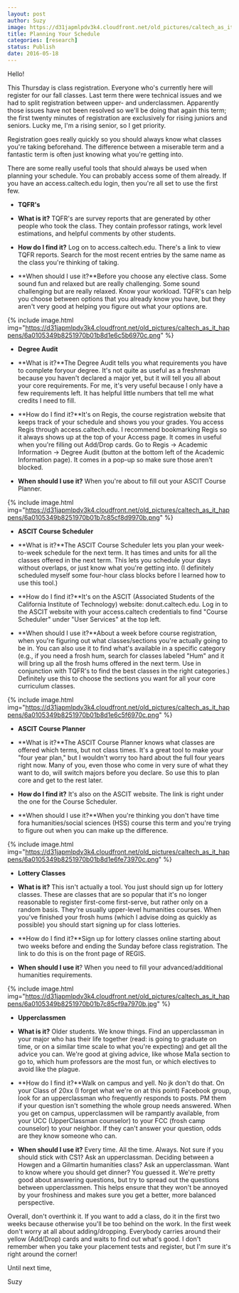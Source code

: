 ```yaml
---
layout: post
author: Suzy
image: https://d31japmlpdv3k4.cloudfront.net/old_pictures/caltech_as_it_happens/6a0105349b8251970b01b8d1e6bd23970c.png
title: Planning Your Schedule 
categories: [research]
status: Publish
date: 2016-05-18
---
```



Hello!

This Thursday is class registration. Everyone who's currently here will register for our fall classes. Last term there were technical issues and we had to split registration between upper- and underclassmen. Apparently those issues have not been resolved so we'll be doing that again this term; the first twenty minutes of registration are exclusively for rising juniors and seniors. Lucky me, I'm a rising senior, so I get priority.

Registration goes really quickly so you should always know what classes you're taking beforehand. The difference between a miserable term and a fantastic term is often just knowing what you're getting into.

There are some really useful tools that should always be used when planning your schedule. You can probably access some of them already. If you have an access.caltech.edu login, then you're all set to use the first few.

- **TQFR's**

- **What is it?** TQFR's are survey reports that are generated by other people who took the class. They contain professor ratings, work level estimations, and helpful comments by other students.

- **How do I find it?** Log on to access.caltech.edu. There's a link to view TQFR reports. Search for the most recent entries by the same name as the class you're thinking of taking.

- **When should I use it?**Before you choose any elective class. Some sound fun and relaxed but are really challenging. Some sound challenging but are really relaxed. Know your workload. TQFR's can help you choose between options that you already know you have, but they aren't very good at helping you figure out what your options are.


{% include image.html img="https://d31japmlpdv3k4.cloudfront.net/old_pictures/caltech_as_it_happens/6a0105349b8251970b01b8d1e6c5b6970c.png" %}

- **Degree Audit**

- **What is it?**The Degree Audit tells you what requirements you have to complete foryour degree. It's not quite as useful as a freshman because you haven't declared a major yet, but it will tell you all about your core requirements. For me, it's very useful because I only have a few requirements left. It has helpful little numbers that tell me what credits I need to fill.

- **How do I find it?**It's on Regis, the course registration website that keeps track of your schedule and shows you your grades. You access Regis through access.caltech.edu. I recommend bookmarking Regis so it always shows up at the top of your Access page. It comes in useful when you're filling out Add/Drop cards. Go to Regis -&gt; Academic Information -&gt; Degree Audit (button at the bottom left of the Academic Information page). It comes in a pop-up so make sure those aren't blocked.

- **When should I use it?** When you're about to fill out your ASCIT Course Planner.


{% include image.html img="https://d31japmlpdv3k4.cloudfront.net/old_pictures/caltech_as_it_happens/6a0105349b8251970b01b7c85cf8d9970b.png" %}

- **ASCIT Course Scheduler**

- **What is it?**The ASCIT Course Scheduler lets you plan your week-to-week schedule for the next term. It has times and units for all the classes offered in the next term. This lets you schedule your days without overlaps, or just know what you're getting into. (I definitely scheduled myself some four-hour class blocks before I learned how to use this tool.)
- **How do I find it?**It's on the ASCIT (Associated Students of the California Institute of Technology) website: donut.caltech.edu. Log in to the ASCIT website with your access.caltech credentials to find "Course Scheduler" under "User Services" at the top left.

- **When should I use it?**About a week before course registration, when you're figuring out what classes/sections you're actually going to be in. You can also use it to find what's available in a specific category (e.g., if you need a frosh hum, search for classes labeled "Hum" and it will bring up all the frosh hums offered in the next term. Use in conjunction with TQFR's to find the best classes in the right categories.) Definitely use this to choose the sections you want for all your core curriculum classes.


{% include image.html img="https://d31japmlpdv3k4.cloudfront.net/old_pictures/caltech_as_it_happens/6a0105349b8251970b01b8d1e6c5f6970c.png" %}

- **ASCIT Course Planner**

- **What is it?**The ASCIT Course Planner knows what classes are offered which terms, but not class times. It's a great tool to make your "four year plan," but I wouldn't worry too hard about the full four years right now. Many of you, even those who come in very sure of what they want to do, will switch majors before you declare. So use this to plan core and get to the rest later.

- **How do I find it?** It's also on the ASCIT website. The link is right under the one for the Course Scheduler.

- **When should I use it?**When you're thinking you don't have time fora humanities/social sciences (HSS) course this term and you're trying to figure out when you can make up the difference.


{% include image.html img="https://d31japmlpdv3k4.cloudfront.net/old_pictures/caltech_as_it_happens/6a0105349b8251970b01b8d1e6fe73970c.png" %}

- **Lottery Classes**

- **What is it?** This isn't actually a tool. You just should sign up for lottery classes. These are classes that are so popular that it's no longer reasonable to register first-come first-serve, but rather only on a random basis. They're usually upper-level humanities courses. When you've finished your frosh hums (which I advise doing as quickly as possible) you should start signing up for class lotteries.

- **How do I find it?**Sign up for lottery classes online starting about two weeks before and ending the Sunday before class registration. The link to do this is on the front page of REGIS.

- **When should I use it**? When you need to fill your advanced/additional humanities requirements.


{% include image.html img="https://d31japmlpdv3k4.cloudfront.net/old_pictures/caltech_as_it_happens/6a0105349b8251970b01b7c85cf9a7970b.jpg" %}

- **Upperclassmen**

- **What is it?** Older students. We know things. Find an upperclassman in your major who has their life together (read: is going to graduate on time, or on a similar time scale to what you're expecting) and get all the advice you can. We're good at giving advice, like whose Ma1a section to go to, which hum professors are the most fun, or which electives to avoid like the plague.

- **How do I find it?**Walk on campus and yell. No jk don't do that. On your Class of 20xx (I forget what we're on at this point) Facebook group, look for an upperclassman who frequently responds to posts. PM them if your question isn't something the whole group needs answered. When you get on campus, upperclassmen will be rampantly available, from your UCC (UpperClassman counselor) to your FCC (frosh camp counselor) to your neighbor. If they can't answer your question, odds are they know someone who can.

- **When should I use it?** Every time. All the time. Always. Not sure if you should stick with CS1? Ask an upperclassman. Deciding between a Howgen and a Gilmartin humanities class? Ask an upperclassman. Want to know where you should get dinner? You guessed it. We're pretty good about answering questions, but try to spread out the questions between upperclassmen. This helps ensure that they won't be annoyed by your froshiness and makes sure you get a better, more balanced perspective.

Overall, don't overthink it. If you want to add a class, do it in the first two weeks because otherwise you'll be too behind on the work. In the first week don't worry at all about adding/dropping. Everybody carries around their yellow (Add/Drop) cards and waits to find out what's good. I don't remember when you take your placement tests and register, but I'm sure it's right around the corner!

Until next time,

Suzy

